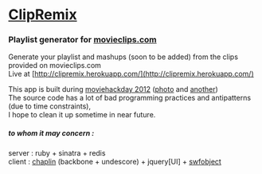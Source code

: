 [ClipRemix](http://clipremix.herokuapp.com/)
=========

### Playlist generator for [movieclips.com](http://movieclips.com/)
Generate your playlist and mashups (soon to be added) from the clips provided on movieclips.com  
Live at [http://clipremix.herokuapp.com/](http://clipremix.herokuapp.com/)

This app is built during [moviehackday 2012](http://www.moviehackday.com/)  ([photo](http://twitpic.com/9se8q2) and [another](http://twitpic.com/9se7ub))  
The source code has a lot of bad programming practices and antipatterns (due to time constraints),  
I hope to clean it up sometime in near future.

##### to whom it may concern :
  server  : ruby + sinatra + redis  
  client  : [chaplin](https://github.com/chaplinjs/chaplin) (backbone + undescore) + jquery[UI] + [swfobject](http://github.com/swfobject/swfobject)
